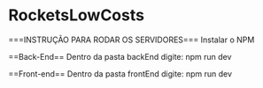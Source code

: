 # RocketsLowCosts

===INSTRUÇÃO PARA RODAR OS SERVIDORES===
Instalar o NPM

==Back-End==
Dentro da pasta backEnd digite:
npm run dev

==Front-end==
Dentro da pasta frontEnd digite:
npm run dev
